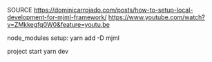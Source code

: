 SOURCE
https://dominicarrojado.com/posts/how-to-setup-local-development-for-mjml-framework/
https://www.youtube.com/watch?v=ZMkkegfq0W0&feature=youtu.be

node_modules setup:
yarn add -D mjml

project start
yarn dev
